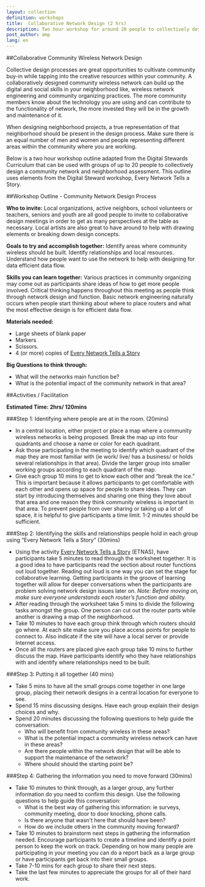 ```yaml
---
layout: collection
definition: workshops
title:  Collaborative Network Design (2 hrs)
description: Two hour workshop for around 20 people to collectively design a community network and neighborhood assessment. 
post_author: amp
lang: en
---
```


##Collaborative Community Wireless Network Design

Collective design processes are great opportunities to cultivate community buy-in while tapping into the creative resources within your community. A collaboratively designed community wireless network can build up the digital and social skills in your neighborhood like, wireless network engineering and community organizing practices. The more community members know about the technology you are using and can contribute to the functionality of network,  the more invested they will be in the growth and maintenance of it. 

When designing neighborhood projects, a true representation of that neighborhood should be present in the design process. Make sure there is an equal number of men and women and people representing different areas within the community where you are working. 

Below is a two hour workshop outline adapted from the Digital Stewards Curriculum that can be used with groups of up to 20 people to collectively design a community network and neighborhood assessment. This outline uses elements from the Digital Steward workshop, Every Network Tells a Story. 

##Workshop Outline - Community Network Design Process

**Who to invite:** Local organizations, active neighbors, school volunteers or teachers, seniors and youth are all good people to invite to collaborative design meetings in order to get as many perspectives at the table as necessary. Local artists are also great to have around to help with drawing elements or breaking down design concepts.  

**Goals to try and accomplish together:** Identify areas where community wireless should be built. Identify relationships and local resources. Understand how people want to use the network to help with designing for data efficient data flow. 

**Skills you can learn together:** Various practices in community organizing may come out as participants share ideas of how to get more people involved. Critical thinking happens throughout this meeting as people think through network design and function. Basic network engineering naturally occurs when people start thinking about where to place routers and what the most effective design is for efficient data flow. 

**Materials needed:**     

+ Large sheets of blank paper
+ Markers
+ Scissors. 
+ 4 (or more) copies of [Every Network Tells a Story](/docs/cck/planning/design-your-network-every-network-tells-story/)

**Big Questions to think through:**    

+ What will the networks main function be?
+ What is the potential impact of the community network in that area? 

##Activities / Facilitation

**Estimated Time: 2hrs/ 120mins**

###Step 1: Identifying where people are at in the room. (20mins)

+ In a central location, either project or place a map where a community wireless networks is being proposed.  Break the map up into four quadrants and choose a name or color for each quadrant.
+ Ask those participating in the meeting to identify which quadrant of the map they are most familiar with (ie work/ live/ has a business/ or holds several relationships in that area).  Divide the larger group into smaller working groups according to each quadrant of the map. 
+ Give each group 10 mins to get to know each other and “break the ice.” This is important because it allows participants to get comfortable with each other and opens up space for people to share ideas. They can start by introducing themselves and sharing one thing they love about that area and one reason they think community wireless is important in that area. To prevent people from over sharing or taking up a lot of space, it is helpful to give participants a time limit. 1-2 minutes should be sufficient. 

###Step 2: Identifying the skills and relationships people hold in each group using “Every Network Tells a Story” (30mins)

+ Using the activity [Every Network Tells a Story](docs/cck/planning/design-your-network-every-network-tells-story/) (ETNAS), have participants take 5 minutes to read through the worksheet together. It is a good idea to have participants read the section about router functions out loud together. Reading out loud is one way you can set the stage for collaborative learning. Getting participants in the groove of learning together will allow for deeper conversations when the participants are problem solving network design issues later on. <em>Note: Before moving on, make sure everyone understands each router’s function and ability. </em>
+ After reading through the worksheet take 5 mins to  divide the following tasks amongst the group. One person can cut out the router parts while another is drawing a map of the neighborhood. 
+ Take 10 minutes to have each group think through which routers should go where. At each site make sure you place access points for people to connect to. Also indicate if the site will have a local server or provide Internet access.
+ Once all the routers are placed give each group take 10 mins to further discuss the map. Have participants identify who they have relationships with and identify where relationships need to be built. 

###Step 3: Putting it all together (40 mins)

+ Take 5 mins to have all the small groups come together in one large group, placing their network designs in a central location for everyone to see. 
+ Spend 15 mins discussing designs. Have each group explain their design choices and why. 
+ Spend 20 minutes discussing the following questions to help guide the conversation:    
  + Who will benefit from community wireless in these areas?
  + What is the potential impact a community wireless network can have in these areas? 
  + Are there people within the network design that will be able to support the maintenance of the network? 
  + Where should should the starting point be?

###Step 4: Gathering the information you need to move forward (30mins)

+ Take 10 minutes to think through, as a larger group, any further information do you need to confirm this design. Use the following questions to help guide this conversation: 
  + What is the best way of gathering this information: ie surveys, community meeting, door to door knocking, phone calls. 
  + Is there anyone that wasn't here that should have been? 
  + How do we include others in the community moving forward?
+ Take 10 minutes to brainstorm next steps in gathering the information needed. Encourage participants to create a timeline and identify a point person to keep the work on track. Depending on how many people are participating in your meeting you can do a report back as a large group or have participants get back into their small groups.
+ Take 7-10 mins for each group to share their next steps. 
+ Take the last few minutes to appreciate the groups for all of their hard work.

